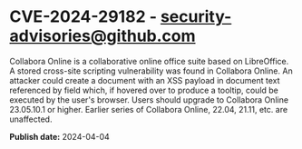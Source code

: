 # CVE-2024-29182 - security-advisories@github.com

Collabora Online is a collaborative online office suite based on LibreOffice. A stored cross-site scripting vulnerability was found in Collabora Online. An attacker could create a document with an XSS payload in document text referenced by field which, if hovered over to produce a tooltip, could be executed by the user's browser. Users should upgrade to Collabora Online 23.05.10.1 or higher. Earlier series of Collabora Online, 22.04, 21.11, etc. are unaffected.

**Publish date:** 2024-04-04
